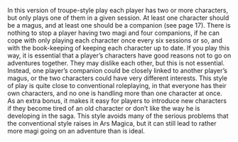In this version of troupe-style play each player has two or more characters, but only plays one of them in a given session. At least one character should be a magus, and at least one should be a companion (see page 17). There is nothing to stop a player having two magi and four companions, if he can cope with only playing each character once every six sessions or so, and with the book-keeping of keeping each character up to date.
If you play this way, it is essential that a player’s characters have good reasons not to go on adventures together. They may dislike each other, but this is not essential. Instead, one player’s companion could be closely linked to another player’s magus, or the two characters could have very different interests.
This style of play is quite close to conventional roleplaying, in that everyone has their own characters, and no one is handling more than one character at once. As an extra bonus, it makes it easy for players to introduce new characters if they become tired of an old character or don’t like the way he is developing in the saga. This style avoids many of the serious problems that the conventional style raises in Ars Magica, but it can still lead to rather more magi going on an adventure than is ideal.